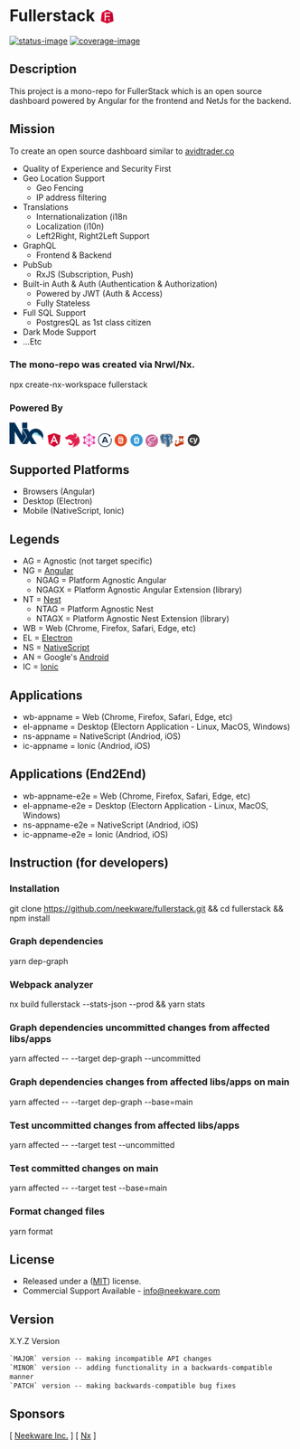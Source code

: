 # Fullerstack <img style="margin-bottom: -6px" width="30" src="apps/fullerstack/src/assets/images/fullerstack-x250.png">

[![status-image]][status-link]
[![coverage-image]][coverage-link]

## Description

This project is a mono-repo for FullerStack which is an open source dashboard powered by Angular for the frontend and NetJs for the backend.

## Mission

To create an open source dashboard similar to [avidtrader.co](https://app.avidtrader.co/)

- Quality of Experience and Security First
- Geo Location Support
  - Geo Fencing
  - IP address filtering
- Translations
  - Internationalization (i18n
  - Localization (i10n)
  - Left2Right, Right2Left Support
- GraphQL
  - Frontend & Backend
- PubSub
  - RxJS (Subscription, Push)
- Built-in Auth & Auth (Authentication & Authorization)
  - Powered by JWT (Auth & Access)
  - Fully Stateless
- Full SQL Support
  - PostgresQL as 1st class citizen
- Dark Mode Support
- ...Etc

### The mono-repo was created via Nrwl/Nx.

npx create-nx-workspace fullerstack

### Powered By

[<img style="margin-bottom: 1px" width="60" src="apps/fullerstack/src/assets/images/nx-x250.png">](https://nx.dev/)
[<img style="margin-bottom: -6px" width="30" src="apps/fullerstack/src/assets/images/angular-x250.png">](https://angular.io)
[<img style="margin-bottom: -5px" width="27" src="apps/fullerstack/src/assets/images/nestjs-x250.png">](https://nestjs.com/)
[<img style="margin-bottom: -4px" width="24" src="apps/fullerstack/src/assets/images/graphql-x250.png">](https://graphql.org/)
[<img style="margin-bottom: -4px" width="24" src="apps/fullerstack/src/assets/images/apollo-x250.png">](https://www.apollographql.com/)
[<img style="margin-bottom: -4px" width="24" src="apps/fullerstack/src/assets/images/html5-x250.png">](https://en.wikipedia.org/wiki/HTML5)
[<img style="margin-bottom: -4px" width="24" src="apps/fullerstack/src/assets/images/css3-x250.png">](https://www.w3.org/)
[<img style="margin-bottom: -4px" width="22" src="apps/fullerstack/src/assets/images/scss-x250.png">](https://sass-lang.com/)
[<img style="margin-bottom: -4px" width="22" src="apps/fullerstack/src/assets/images/psql-x250.png">](https://www.postgresql.org/)
[<img style="margin-bottom: -4px" width="18" src="apps/fullerstack/src/assets/images/jest-x250.png">](https://jestjs.io/docs/getting-started)
[<img style="margin-bottom: -4px" width="24" src="apps/fullerstack/src/assets/images/cypress-x250.png">](https://www.cypress.io/)

## Supported Platforms

- Browsers (Angular)
- Desktop (Electron)
- Mobile (NativeScript, Ionic)

## Legends

- AG = Agnostic (not target specific)
- NG = [Angular](angular.io)
  - NGAG = Platform Agnostic Angular
  - NGAGX = Platform Agnostic Angular Extension (library)
- NT = [Nest](nestjs.com)
  - NTAG = Platform Agnostic Nest
  - NTAGX = Platform Agnostic Nest Extension (library)
- WB = Web (Chrome, Firefox, Safari, Edge, etc)
- EL = [Electron](electronjs.org)
- NS = [NativeScript](nativescript.org)
- AN = Google's [Android](android.com)
- IC = [Ionic](ionicframework.com)

## Applications

- wb-appname = Web (Chrome, Firefox, Safari, Edge, etc)
- el-appname = Desktop (Electorn Application - Linux, MacOS, Windows)
- ns-appname = NativeScript (Andriod, iOS)
- ic-appname = Ionic (Andriod, iOS)

## Applications (End2End)

- wb-appname-e2e = Web (Chrome, Firefox, Safari, Edge, etc)
- el-appname-e2e = Desktop (Electorn Application - Linux, MacOS, Windows)
- ns-appname-e2e = NativeScript (Andriod, iOS)
- ic-appname-e2e = Ionic (Andriod, iOS)

## Instruction (for developers)

### Installation

git clone https://github.com/neekware/fullerstack.git && cd fullerstack && npm install

### Graph dependencies

yarn dep-graph

### Webpack analyzer

nx build fullerstack --stats-json --prod && yarn stats

### Graph dependencies uncommitted changes from affected libs/apps

yarn affected -- --target dep-graph --uncommitted

### Graph dependencies changes from affected libs/apps on main

yarn affected -- --target dep-graph --base=main

### Test uncommitted changes from affected libs/apps

yarn affected -- --target test --uncommitted

### Test committed changes on main

yarn affected -- --target test --base=main

### Format changed files

yarn format

## License

- Released under a ([MIT](https://raw.githubusercontent.com/neekware/fullerstack/main/LICENSE)) license.
- Commercial Support Available - info@neekware.com

## Version

X.Y.Z Version

    `MAJOR` version -- making incompatible API changes
    `MINOR` version -- adding functionality in a backwards-compatible manner
    `PATCH` version -- making backwards-compatible bug fixes

## Sponsors

[ [Neekware Inc.](http://neekware.com) ] [ [Nx](https://nx.dev) ]

[status-image]: https://travis-ci.com/neekware/fullerstack.svg?branch=main
[status-link]: https://travis-ci.com/github/neekware/fullerstack
[version-image]: https://img.shields.io/npm/v/@fullerstack.svg
[version-link]: https://www.npmjs.com/settings/fullerstack/packages
[coverage-image]: https://coveralls.io/repos/neekware/fullerstack/badge.svg
[coverage-link]: https://coveralls.io/r/neekware/fullerstack
